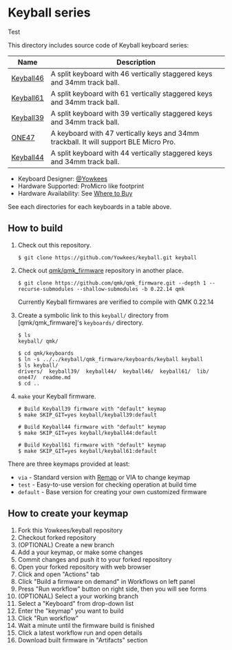 # Keyball series

Test

This directory includes source code of Keyball keyboard series:

| Name          | Description
|---------------|-------------------------------------------------------------
|[Keyball46](./keyball46)|A split keyboard with 46 vertically staggered keys and 34mm track ball.
|[Keyball61](./keyball61)|A split keyboard with 61 vertically staggered keys and 34mm track ball.
|[Keyball39](./keyball39)|A split keyboard with 39 vertically staggered keys and 34mm track ball.
|[ONE47](./one47)|A keyboard with 47 vertically keys and 34mm trackball. It will support BLE Micro Pro.
|[Keyball44](./keyball44)|A split keyboard with 44 vertically staggered keys and 34mm track ball.

* Keyboard Designer: [@Yowkees](https://twitter.com/Yowkees)  
* Hardware Supported: ProMicro like footprint
* Hardware Availability: See [Where to Buy](../../../README.md#where-to-buy)

See each directories for each keyboards in a table above.

## How to build

1. Check out this repository.

    ```console
    $ git clone https://github.com/Yowkees/keyball.git keyball
    ```

2. Check out [qmk/qmk_firmware](https://github.com/qmk/qmk_firmware/) repository in another place.

    ```console
    $ git clone https://github.com/qmk/qmk_firmware.git --depth 1 --recurse-submodules --shallow-submodules -b 0.22.14 qmk
    ```

    Currently Keyball firmwares are verified to compile with QMK 0.22.14

3. Create a symbolic link to this `keyball/` directory from [qmk/qmk_firmware]'s `keyboards/` directory.

    ```console
    $ ls
    keyball/ qmk/

    $ cd qmk/keyboards
    $ ln -s ../../keyball/qmk_firmware/keyboards/keyball keyball
    $ ls keyball/
    drivers/  keyball39/  keyball44/  keyball46/  keyball61/  lib/  one47/  readme.md
    $ cd ..
    ```

4. `make` your Keyball firmware.

    ```console
    # Build Keyball39 firmware with "default" keymap
    $ make SKIP_GIT=yes keyball/keyball39:default

    # Build Keyball44 firmware with "default" keymap
    $ make SKIP_GIT=yes keyball/keyball44:default

    # Build Keyball61 firmware with "default" keymap
    $ make SKIP_GIT=yes keyball/keyball61:default
    ```

There are three keymaps provided at least:

* `via` - Standard version with [Remap](https://remap-keys.app/) or VIA to change keymap
* `test` - Easy-to-use version for checking operation at build time
* `default` - Base version for creating your own customized firmware

## How to create your keymap

1. Fork this Yowkees/keyball repository
2. Checkout forked repository
3. (OPTIONAL) Create a new branch
4. Add a your keymap, or make some changes
5. Commit changes and push it to your forked repository
6. Open your forked repository with web browser
7. Click and open "Actions" tab
8. Click "Build a firmware on demand" in Workflows on left panel
9. Press "Run workflow" button on right side, then you will see forms
10. (OPTIONAL) Select a your working branch
11. Select a "Keyboard" from drop-down list
12. Enter the "keymap" you want to build
13. Click "Run workflow"
14. Wait a minute until the firmware build is finished
15. Click a latest workflow run and open details
16. Download built firmware in "Artifacts" section
